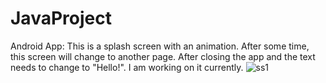 # JavaProject
Android App:
This is a splash screen with an animation. After some time, this screen will change to another page. After closing the app and the text needs to change to "Hello!". I am working on it currently.
![ss1](https://user-images.githubusercontent.com/67706542/229998153-67ca570a-e283-43a3-8c48-8e708e9be23b.png")
